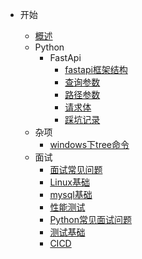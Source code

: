 - 开始

    - [概述](/README.md)
    - Python
        - FastApi
            - [fastapi框架结构](/python/fastapi/fastapi框架结构.md)
            - [查询参数](/python/fastapi/查询参数.md)
            - [路径参数](/python/fastapi/路径参数.md)
            - [请求体](/python/fastapi/请求体.md)
            - [踩坑记录](/python/fastapi/踩坑记录.md)
    - 杂项
        - [windows下tree命令](/misc/windows下tree命令.md)
    - 面试
        - [面试常见问题](/misc/testing/面试常见问题.md)
        - [Linux基础](/misc/testing/Linux基础.md)
        - [mysql基础](/misc/testing/mysql基础.md)
        - [性能测试](/misc/testing/性能测试.md)
        - [Python常见面试问题](/misc/testing/Python常见面试问题.md)
        - [测试基础](/misc/testing/测试基础.md)
        - [CICD](/misc/testing/CICD.md)
